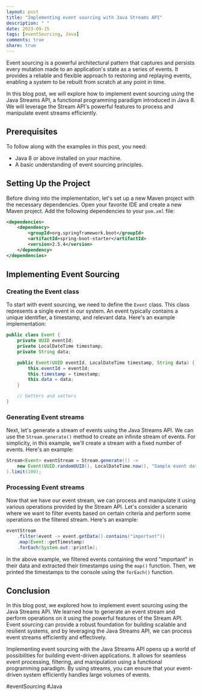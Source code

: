 ```yaml
---
layout: post
title: "Implementing event sourcing with Java Streams API"
description: " "
date: 2023-09-15
tags: [eventSourcing, Java]
comments: true
share: true
---
```


Event sourcing is a powerful architectural pattern that captures and persists every mutation made to an application's state as a series of events. It provides a reliable and flexible approach to restoring and replaying events, enabling a system to be rebuilt from scratch at any point in time.

In this blog post, we will explore how to implement event sourcing using the Java Streams API, a functional programming paradigm introduced in Java 8. We will leverage the Stream API's powerful features to process and manipulate event streams efficiently.

## Prerequisites

To follow along with the examples in this post, you need:

* Java 8 or above installed on your machine.
* A basic understanding of event sourcing principles.

## Setting Up the Project

Before diving into the implementation, let's set up a new Maven project with the necessary dependencies. Open your favorite IDE and create a new Maven project. Add the following dependencies to your `pom.xml` file:

```xml
<dependencies>
    <dependency>
        <groupId>org.springframework.boot</groupId>
        <artifactId>spring-boot-starter</artifactId>
        <version>2.5.4</version>
    </dependency>
</dependencies>
```

## Implementing Event Sourcing

### Creating the Event class

To start with event sourcing, we need to define the `Event` class. This class represents a single event in our system. An event typically contains a unique identifier, a timestamp, and relevant data. Here's an example implementation:

```java
public class Event {
    private UUID eventId;
    private LocalDateTime timestamp;
    private String data;

    public Event(UUID eventId, LocalDateTime timestamp, String data) {
        this.eventId = eventId;
        this.timestamp = timestamp;
        this.data = data;
    }

    // Getters and setters
}
```

### Generating Event streams

Next, let's generate a stream of events using the Java Streams API. We can use the `Stream.generate()` method to create an infinite stream of events. For simplicity, in this example, we'll create a stream with a fixed number of events. Here's an example:

```java
Stream<Event> eventStream = Stream.generate(() ->
    new Event(UUID.randomUUID(), LocalDateTime.now(), "Sample event data")
).limit(100);
```

### Processing Event streams

Now that we have our event stream, we can process and manipulate it using various operations provided by the Stream API. Let's consider a scenario where we want to filter events based on certain criteria and perform some operations on the filtered stream. Here's an example:

```java
eventStream
    .filter(event -> event.getData().contains("important"))
    .map(Event::getTimestamp)
    .forEach(System.out::println);
```

In the above example, we filtered events containing the word "important" in their data and extracted their timestamps using the `map()` function. Then, we printed the timestamps to the console using the `forEach()` function.

## Conclusion

In this blog post, we explored how to implement event sourcing using the Java Streams API. We learned how to generate an event stream and perform operations on it using the powerful features of the Stream API. Event sourcing can provide a robust foundation for building scalable and resilient systems, and by leveraging the Java Streams API, we can process event streams efficiently and effectively.

Implementing event sourcing with the Java Streams API opens up a world of possibilities for building event-driven applications. It allows for seamless event processing, filtering, and manipulation using a functional programming paradigm. By using streams, you can ensure that your event-driven system efficiently handles large volumes of events.

#eventSourcing #Java